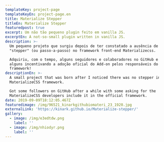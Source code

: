 ```yaml
---
templateKey: project-page
templateKeyEn: project-page.en
title: Materialize Stepper
titleEn: Materialize Stepper
featuredpost: true
excerpt: Um não tão pequeno plugin feito em vanilla JS.
excerptEn: A not-so-small plugin written in vanilla JS.
description: >-
  Um pequeno projeto que surgiu depois de ter constatado a ausência de um
  "stepper" (ou passo-a-passo) no framework front-end Materializecss.

  Adquiriu, com o tempo, alguns seguidores e colaboradores no GitHub e até
  alguns incentivando a adoção oficial do Add-on pelos responsáveis do
  framework!
descriptionEn: >-
  A small project that was born after I noticed there was no stepper in
  MaterializeCSS framework.

  Got some followers on GitHub after a while with some asking for the
  MaterializeCSS developers include it in the official framework.
date: 2019-09-09T18:12:05.467Z
featuredimage: /img/96521_kinarkgithubiomateri_23_1920.jpg
externalLink: 'https://kinark.github.io/Materialize-stepper/'
gallery:
  - image: /img/e3edtdw.png
    label: ''
  - image: /img/nhiodyr.png
    label: ''
---
```


